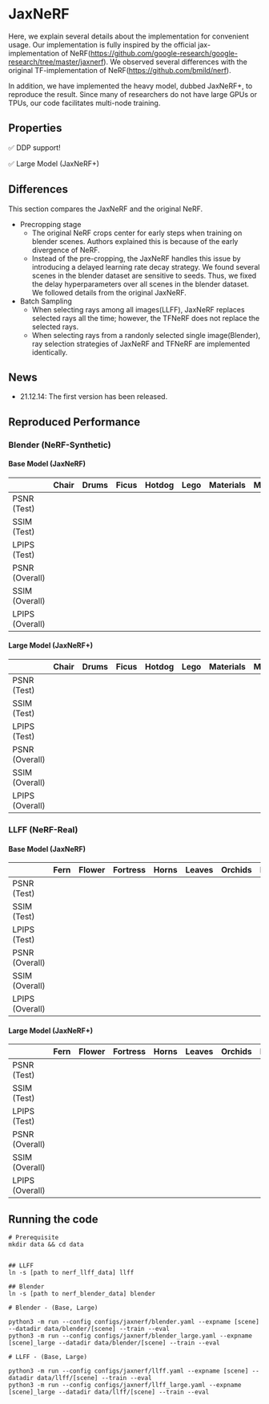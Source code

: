 # JaxNeRF

Here, we explain several details about the implementation for convenient usage. Our implementation is fully inspired by the official jax-implementation of NeRF(https://github.com/google-research/google-research/tree/master/jaxnerf). We observed several differences with the original TF-implementation of NeRF(https://github.com/bmild/nerf). 

In addition, we have implemented the heavy model, dubbed JaxNeRF+, to reproduce the result. Since many of researchers do not have large GPUs or TPUs, our code facilitates multi-node training. 

## Properties

:white_check_mark: DDP support!

:white_check_mark: Large Model (JaxNeRF+)

## Differences
This section compares the JaxNeRF and the original NeRF. 

- Precropping stage
    - The original NeRF crops center for early steps when training on blender scenes. Authors explained this is because of the early divergence of NeRF. 
    - Instead of the pre-cropping, the JaxNeRF handles this issue by introducing a delayed learning rate decay strategy. We found several scenes in the blender dataset are sensitive to seeds. Thus, we fixed the delay hyperparameters over all scenes in the blender dataset. We followed details from the original JaxNeRF.
- Batch Sampling
    - When selecting rays among all images(LLFF), JaxNeRF replaces selected rays all the time; however, the TFNeRF does not replace the selected rays. 
    - When selecting rays from a randonly selected single image(Blender), ray selection strategies of JaxNeRF and TFNeRF are implemented identically.

## News

- 21.12.14: The first version has been released. 

## Reproduced Performance

### Blender (NeRF-Synthetic)

#### Base Model (JaxNeRF)
| | Chair | Drums | Ficus | Hotdog | Lego | Materials | Mic | Ship |
|--- |---|---|---|---|---|---|---|---|
| PSNR (Test) | | | | | | | | |
| SSIM (Test) | | | | | | | | |
| LPIPS (Test) | | | | | | | | |
| PSNR (Overall) | | | | | | | | |
| SSIM (Overall) | | | | | | | | |
| LPIPS (Overall) | | | | | | | | |

#### Large Model (JaxNeRF+)
| | Chair | Drums | Ficus | Hotdog | Lego | Materials | Mic | Ship |
|--- |---|---|---|---|---|---|---|---|
| PSNR (Test) | | | | | | | | |
| SSIM (Test) | | | | | | | | |
| LPIPS (Test) | | | | | | | | |
| PSNR (Overall) | | | | | | | | |
| SSIM (Overall) | | | | | | | | |
| LPIPS (Overall) | | | | | | | | |

### LLFF (NeRF-Real)

#### Base Model (JaxNeRF)
| | Fern | Flower | Fortress | Horns | Leaves | Orchids | Room | Trex |
|--- |---|---|---|---|---|---|---|---|
| PSNR (Test) | | | | | | | | |
| SSIM (Test) | | | | | | | | |
| LPIPS (Test) | | | | | | | | |
| PSNR (Overall) | | | | | | | | |
| SSIM (Overall) | | | | | | | | |
| LPIPS (Overall) | | | | | | | | |

#### Large Model (JaxNeRF+)
| | Fern | Flower | Fortress | Horns | Leaves | Orchids | Room | Trex |
|--- |---|---|---|---|---|---|---|---|
| PSNR (Test) | | | | | | | | |
| SSIM (Test) | | | | | | | | |
| LPIPS (Test) | | | | | | | | |
| PSNR (Overall) | | | | | | | | |
| SSIM (Overall) | | | | | | | | |
| LPIPS (Overall) | | | | | | | | |

## Running the code
```
# Prerequisite
mkdir data && cd data


## LLFF
ln -s [path to nerf_llff_data] llff

## Blender
ln -s [path to nerf_blender_data] blender
```


```
# Blender - (Base, Large)

python3 -m run --config configs/jaxnerf/blender.yaml --expname [scene] --datadir data/blender/[scene] --train --eval
python3 -m run --config configs/jaxnerf/blender_large.yaml --expname [scene]_large --datadir data/blender/[scene] --train --eval

# LLFF - (Base, Large)

python3 -m run --config configs/jaxnerf/llff.yaml --expname [scene] --datadir data/llff/[scene] --train --eval
python3 -m run --config configs/jaxnerf/llff_large.yaml --expname [scene]_large --datadir data/llff/[scene] --train --eval
```
